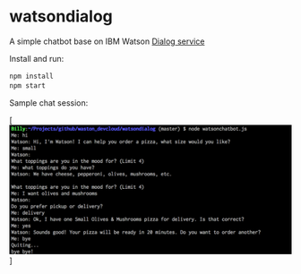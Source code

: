 # watsondialog
A simple chatbot base on IBM Watson [Dialog service][service_url]

Install and run:

```sh
npm install
npm start
```
Sample chat session:

[![Screenshot](./screenshot01.png)]

[service_url]: http://www.ibm.com/smarterplanet/us/en/ibmwatson/developercloud/doc/dialog/
